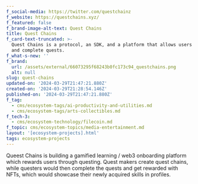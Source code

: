 ```yaml
---
f_social-media: https://twitter.com/questchainz
f_website: https://questchains.xyz/
f_featured: false
f_brand-image-alt-text: Quest Chains
title: Quest Chains
f_card-text-truncated: >-
  Quest Chains is a protocol, an SDK, and a platform that allows users to create
  and complete quests.
f_what-s-new: ''
f_brand:
  url: /assets/external/66073295f68243b0fc173c94_questchains.png
  alt: null
slug: quest-chains
updated-on: '2024-03-29T21:47:21.880Z'
created-on: '2024-03-29T21:28:54.146Z'
published-on: '2024-03-29T21:47:21.880Z'
f_tag:
  - cms/ecosystem-tags/ai-productivity-and-utilities.md
  - cms/ecosystem-tags/arts-collectibles.md
f_tech-3:
  - cms/ecosystem-technology/filecoin.md
f_topic: cms/ecosystem-topics/media-entertainment.md
layout: '[ecosystem-projects].html'
tags: ecosystem-projects
---
```


Queest Chains is building a gamified learning / web3 onboarding platform which rewards users through questing. Quest makers create quest chains, while questers would then complete the quests and get rewarded with NFTs, which would showcase their newly acquired skills in profiles.
